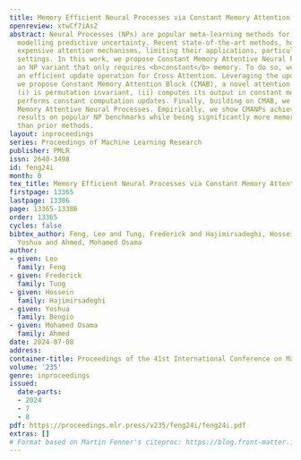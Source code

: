```yaml
---
title: Memory Efficient Neural Processes via Constant Memory Attention Block
openreview: xtwCf7iAs2
abstract: Neural Processes (NPs) are popular meta-learning methods for efficiently
  modelling predictive uncertainty. Recent state-of-the-art methods, however, leverage
  expensive attention mechanisms, limiting their applications, particularly in low-resource
  settings. In this work, we propose Constant Memory Attentive Neural Processes (CMANPs),
  an NP variant that only requires <b>constant</b> memory. To do so, we first propose
  an efficient update operation for Cross Attention. Leveraging the update operation,
  we propose Constant Memory Attention Block (CMAB), a novel attention block that
  (i) is permutation invariant, (ii) computes its output in constant memory, and (iii)
  performs constant computation updates. Finally, building on CMAB, we detail Constant
  Memory Attentive Neural Processes. Empirically, we show CMANPs achieve state-of-the-art
  results on popular NP benchmarks while being significantly more memory efficient
  than prior methods.
layout: inproceedings
series: Proceedings of Machine Learning Research
publisher: PMLR
issn: 2640-3498
id: feng24i
month: 0
tex_title: Memory Efficient Neural Processes via Constant Memory Attention Block
firstpage: 13365
lastpage: 13386
page: 13365-13386
order: 13365
cycles: false
bibtex_author: Feng, Leo and Tung, Frederick and Hajimirsadeghi, Hossein and Bengio,
  Yoshua and Ahmed, Mohamed Osama
author:
- given: Leo
  family: Feng
- given: Frederick
  family: Tung
- given: Hossein
  family: Hajimirsadeghi
- given: Yoshua
  family: Bengio
- given: Mohamed Osama
  family: Ahmed
date: 2024-07-08
address:
container-title: Proceedings of the 41st International Conference on Machine Learning
volume: '235'
genre: inproceedings
issued:
  date-parts:
  - 2024
  - 7
  - 8
pdf: https://proceedings.mlr.press/v235/feng24i/feng24i.pdf
extras: []
# Format based on Martin Fenner's citeproc: https://blog.front-matter.io/posts/citeproc-yaml-for-bibliographies/
---
```


